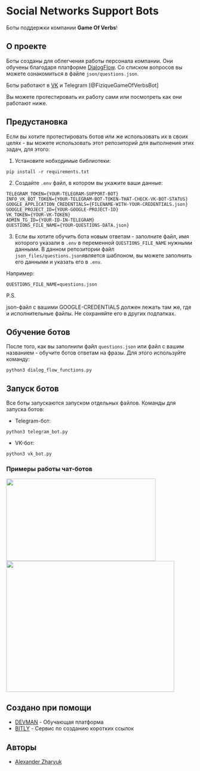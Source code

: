 # Social Networks Support Bots 

Боты поддержки компании **Game Of Verbs**!

## О проекте

Боты созданы для облегчения работы персонала компании. Они обучены благодаря платформе [DialogFlow](https://dialogflow.cloud.google.com/). Со списком вопросов вы можете ознакомиться в файле `json/questions.json`.

Боты работают в [VK](https://vk.com/public213993013) и Telegram [@FiziqueGameOfVerbsBot]

Вы можете протестировать их работу сами или посмотреть как они работают ниже.

## Предустановка

Если вы хотите протестировать ботов или же использовать их в своих целях - вы можете использовать этот репозиторий для выполнения этих задач, для этого: 
1. Установите нобходимые библиотеки:
``` 
pip install -r requirements.txt
```
2. Создайте `.env` файл, в котором вы укажите ваши данные:
``` 
TELEGRAM_TOKEN={YOUR-TELEGRAM-SUPPORT-BOT}
INFO_VK_BOT_TOKEN={YOUR-TELEGRAM-BOT-TOKEN-THAT-CHECK-VK-BOT-STATUS}
GOOGLE_APPLICATION_CREDENTIALS={FILENAME-WITH-YOUR-CREDENTIALS.json}
GOOGLE_PROJECT_ID={YOUR-GOOGLE-PROJECT-ID}
VK_TOKEN={YOUR-VK-TOKEN}
ADMIN_TG_ID={YOUR-ID-IN-TELEGRAM}
QUESTIONS_FILE_NAME={YOUR-QUESTIONS-DATA.json}
```

3. Если вы хотите обучить бота новым ответам - заполните файл, имя которого указали в `.env` в переменной `QUESTIONS_FILE_NAME` нужными данными. 
В данном репозитории файл `json_files/questions.json`является шаблоном, вы можете заполнить его данными и указать его в `.env`.

Например:
```
QUESTIONS_FILE_NAME=questions.json
```

P.S.

json-файл с вашими GOOGLE-CREDENTIALS должен лежать там же, где и исполнительные файлы. Не сохраняйте его в других подпапках.

## Обучение ботов
После того, как вы заполнили файл `questions.json` или файл с вашим названием - обучите ботов ответам на фразы. Для этого используйте команду:

```
python3 dialog_flow_functions.py
```

## Запуск ботов
Все боты запускаются запуском отдельных файлов.
Команды для запуска ботов:

* Telegram-бот:
```
python3 telegram_bot.py
```
* VK-бот:
``` 
python3 vk_bot.py
```

### Примеры работы чат-ботов

<img src="https://github.com/AlexanderZharyuk/game-of-verbs/blob/main/repo_media/vk-bot-preview.gif?raw=true" data-canonical-src="https://gyazo.com/eb5c5741b6a9a16c692170a41a49c858.png" width="400" height="220" />

<br>

<img src="https://github.com/AlexanderZharyuk/game-of-verbs/blob/main/repo_media/TG-preview.gif?raw=true" data-canonical-src="https://gyazo.com/eb5c5741b6a9a16c692170a41a49c858.png" width="450" height="350" />


## Создано при помощи

* [DEVMAN](https://dvmn.org/) - Обучающая платформа
* [BITLY](https://bitly.com/) - Сервис по созданию коротких ссылок

## Авторы

* [Alexander Zharyuk](https://gist.github.com/AlexanderZharyuk)
